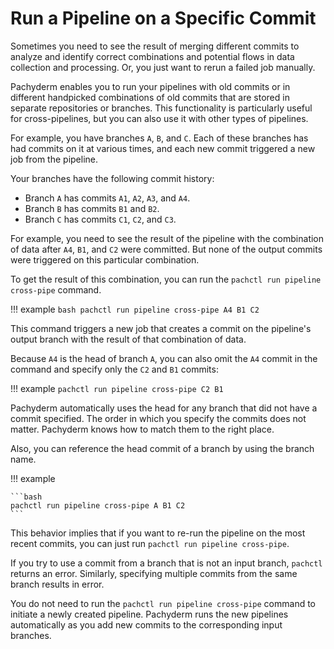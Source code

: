 # Run a Pipeline on a Specific Commit

Sometimes you need to see the result of merging different commits to analyze and
identify correct combinations and potential flows in data collection and
processing. Or, you just want to rerun a failed job manually.

Pachyderm enables you to run your pipelines with old commits or in different
handpicked combinations of old commits that are stored in separate repositories
or branches. This functionality is particularly useful for cross-pipelines, but
you can also use it with other types of pipelines.

For example, you have branches `A`, `B`, and `C`. Each of these branches has had
commits on it at various times, and each new commit triggered a new job from the
pipeline.

Your branches have the following commit history:

-   Branch `A` has commits `A1`, `A2`, `A3`, and `A4`.
-   Branch `B` has commits `B1` and `B2`.
-   Branch `C` has commits `C1`, `C2`, and `C3`.

For example, you need to see the result of the pipeline with the combination of
data after `A4`, `B1`, and `C2` were committed. But none of the output commits
were triggered on this particular combination.

To get the result of this combination, you can run the
`pachctl run pipeline cross-pipe` command.

!!! example `bash pachctl run pipeline cross-pipe A4 B1 C2`

This command triggers a new job that creates a commit on the pipeline's output
branch with the result of that combination of data.

Because `A4` is the head of branch `A`, you can also omit the `A4` commit in the
command and specify only the `C2` and `B1` commits:

!!! example `pachctl run pipeline cross-pipe C2 B1`

Pachyderm automatically uses the head for any branch that did not have a commit
specified. The order in which you specify the commits does not matter. Pachyderm
knows how to match them to the right place.

Also, you can reference the head commit of a branch by using the branch name.

!!! example

    ```bash
    pachctl run pipeline cross-pipe A B1 C2
    ```

This behavior implies that if you want to re-run the pipeline on the most recent
commits, you can just run `pachctl run pipeline cross-pipe`.

If you try to use a commit from a branch that is not an input branch, `pachctl`
returns an error. Similarly, specifying multiple commits from the same branch
results in error.

You do not need to run the `pachctl run pipeline cross-pipe` command to initiate
a newly created pipeline. Pachyderm runs the new pipelines automatically as you
add new commits to the corresponding input branches.
